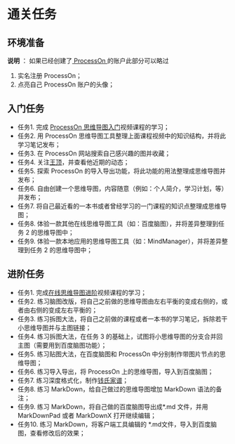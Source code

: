 # 通关任务

## 环境准备

**说明** ： 如果已经创建了[ ProcessOn ](https://www.processon.com)的账户此部分可以略过  
1. 实名注册 ProcessOn；    
2. 点亮自己 ProcessOn 账户的头像；

## 入门任务
- 任务1. 完成 [ProcessOn 思维导图入门](http://edu.51cto.com/course/course_id-6453.html)视频课程的学习；
- 任务2. 用 ProcessOn 思维导图工具整理上面课程视频中的知识结构，并将此学习笔记发布；
- 任务3. 在 ProcessOn 网站搜索自己感兴趣的图并收藏；
- 任务4. 关注[王顶](https://www.processon.com/u/wangding/)，并查看他近期的动态；
- 任务5. 探索 ProcessOn 的导入导出功能，将此功能的用法整理成思维导图并发布；
- 任务6. 自由创建一个思维导图，内容随意（例如：个人简介，学习计划，等）并发布；
- 任务7. 将自己最近看的一本书或者曾经学习的一门课程的知识点整理成思维导图；
- 任务8. 体验一款其他在线思维导图工具（如：百度脑图），并将差异整理到任务 2 的思维导图中；
- 任务9. 体验一款本地应用的思维导图工具（如：MindManager），并将差异整理到任务 2 的思维导图中；

## 进阶任务
- 任务1. 完成[在线思维导图进阶](http://edu.51cto.com/course/course_id-7126.html)视频课程的学习；
- 任务2. 练习脑图改版，将自己之前做的思维导图由左右平衡的变成右侧的，或者由右侧的变成左右平衡的；
- 任务3. 练习拆图大法，将自己之前做的课程或者一本书的学习笔记，拆除若干小思维导图并与主图链接；
- 任务4. 练习拆图大法，在任务 3 的基础上，试图将小思维导图的分支合并回主图（需要用到百度脑图功能）；
- 任务5. 练习贴图大法，在百度脑图和 ProcessOn 中分别制作带图片节点的思维导图；
- 任务6. 练习导入导出，将 ProcessOn 上的思维导图，导入到百度脑图；
- 任务7. 练习深度格式化，制作[钱氏家谱](http://pic.58pic.com/58pic/huace/00/38/73/68/531031691921f.jpg)；
- 任务8. 练习 MarkDown，给自己做过的思维导图增加 MarkDown 语法的备注；
- 任务9. 练习 MarkDown，将自己做的百度脑图导出成\*.md 文件，并用 MarkDownPad 或者 MarkDownX 打开继续编辑；
- 任务10. 练习 MarkDown，将客户端工具编辑的 \*.md文件，导入到百度脑图，查看修改后的效果；
